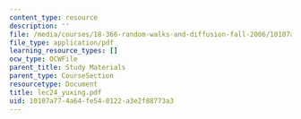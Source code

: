 ```yaml
---
content_type: resource
description: ''
file: /media/courses/18-366-random-walks-and-diffusion-fall-2006/10107a774a64fe540122a3e2f88773a3_lec24_yuxing.pdf
file_type: application/pdf
learning_resource_types: []
ocw_type: OCWFile
parent_title: Study Materials
parent_type: CourseSection
resourcetype: Document
title: lec24_yuxing.pdf
uid: 10107a77-4a64-fe54-0122-a3e2f88773a3
---
```

